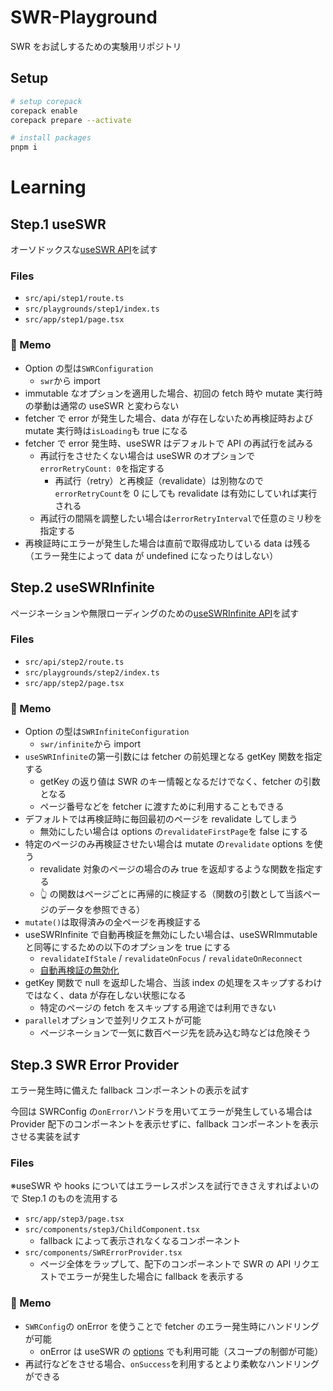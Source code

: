 # SWR-Playground

SWR をお試しするための実験用リポジトリ

## Setup

```sh
# setup corepack
corepack enable
corepack prepare --activate

# install packages
pnpm i
```

# Learning

## Step.1 useSWR

オーソドックスな[useSWR API](https://swr.vercel.app/ja/docs/api)を試す

### Files

- `src/api/step1/route.ts`
- `src/playgrounds/step1/index.ts`
- `src/app/step1/page.tsx`

### 📝 Memo

- Option の型は`SWRConfiguration`
  - `swr`から import
- immutable なオプションを適用した場合、初回の fetch 時や mutate 実行時の挙動は通常の useSWR と変わらない
- fetcher で error が発生した場合、data が存在しないため再検証時および mutate 実行時は`isLoading`も true になる
- fetcher で error 発生時、useSWR はデフォルトで API の再試行を試みる
  - 再試行をさせたくない場合は useSWR のオプションで`errorRetryCount: 0`を指定する
    - 再試行（retry）と再検証（revalidate）は別物なので`errorRetryCount`を 0 にしても revalidate は有効にしていれば実行される
  - 再試行の間隔を調整したい場合は`errorRetryInterval`で任意のミリ秒を指定する
- 再検証時にエラーが発生した場合は直前で取得成功している data は残る（エラー発生によって data が undefined になったりはしない）

## Step.2 useSWRInfinite

ページネーションや無限ローディングのための[useSWRInfinite API](https://swr.vercel.app/ja/docs/pagination#useswrinfinite)を試す

### Files

- `src/api/step2/route.ts`
- `src/playgrounds/step2/index.ts`
- `src/app/step2/page.tsx`

### 📝 Memo

- Option の型は`SWRInfiniteConfiguration`
  - `swr/infinite`から import
- `useSWRInfinite`の第一引数には fetcher の前処理となる getKey 関数を指定する
  - getKey の返り値は SWR のキー情報となるだけでなく、fetcher の引数となる
  - ページ番号などを fetcher に渡すために利用することもできる
- デフォルトでは再検証時に毎回最初のページを revalidate してしまう
  - 無効にしたい場合は options の`revalidateFirstPage`を false にする
- 特定のページのみ再検証させたい場合は mutate の`revalidate` options を使う
  - revalidate 対象のページの場合のみ true を返却するような関数を指定する
  - 👆 の関数はページごとに再帰的に検証する（関数の引数として当該ページのデータを参照できる）
- `mutate()`は取得済みの全ページを再検証する
- useSWRInfinite で自動再検証を無効にしたい場合は、useSWRImmutable と同等にするための以下のオプションを true にする
  - `revalidateIfStale` / `revalidateOnFocus` / `revalidateOnReconnect`
  - [自動再検証の無効化](https://swr.vercel.app/ja/docs/revalidation#disable-automatic-revalidations)
- getKey 関数で null を返却した場合、当該 index の処理をスキップするわけではなく、data が存在しない状態になる
  - 特定のページの fetch をスキップする用途では利用できない
- `parallel`オプションで並列リクエストが可能
  - ページネーションで一気に数百ページ先を読み込む時などは危険そう

## Step.3 SWR Error Provider

エラー発生時に備えた fallback コンポーネントの表示を試す

今回は SWRConfig の`onError`ハンドラを用いてエラーが発生している場合は Provider 配下のコンポーネントを表示せずに、fallback コンポーネントを表示させる実装を試す

### Files

※useSWR や hooks についてはエラーレスポンスを試行できさえすればよいので Step.1 のものを流用する

- `src/app/step3/page.tsx`
- `src/components/step3/ChildComponent.tsx`
  - fallback によって表示されなくなるコンポーネント
- `src/components/SWRErrorProvider.tsx`
  - ページ全体をラップして、配下のコンポーネントで SWR の API リクエストでエラーが発生した場合に fallback を表示する

### 📝 Memo

- `SWRConfig`の onError を使うことで fetcher のエラー発生時にハンドリングが可能
  - onError は useSWR の [options](https://swr.vercel.app/ja/docs/api#options) でも利用可能（スコープの制御が可能）
- 再試行などをさせる場合、`onSuccess`を利用するとより柔軟なハンドリングができる
